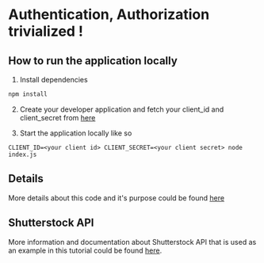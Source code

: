 # Authentication, Authorization trivialized !

## How to run the application locally
1. Install dependencies
```javascript
npm install
```

2. Create your developer application and fetch your client_id and client_secret from [here](https://www.shutterstock.com/account/developers/apps)

3. Start the application locally like so
```
CLIENT_ID=<your client id> CLIENT_SECRET=<your client secret> node index.js
```

## Details
More details about this code and it's purpose could be found [here](https://medium.com/@shweta.sabne/authentication-authorization-trivialized-efc8e23f98b9)

## Shutterstock API
More information and documentation about Shutterstock API that is used as an example in this tutorial could be found [here](https://www.shutterstock.com/developers/documentation).
